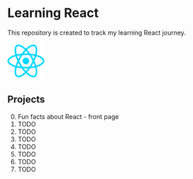 # Learning React
This repository is created to track my learning React journey.

![react image](./images/react-icon-small.png)

## Projects
0. Fun facts about React - front page
1. TODO
2. TODO
3. TODO
4. TODO
5. TODO
6. TODO
7. TODO